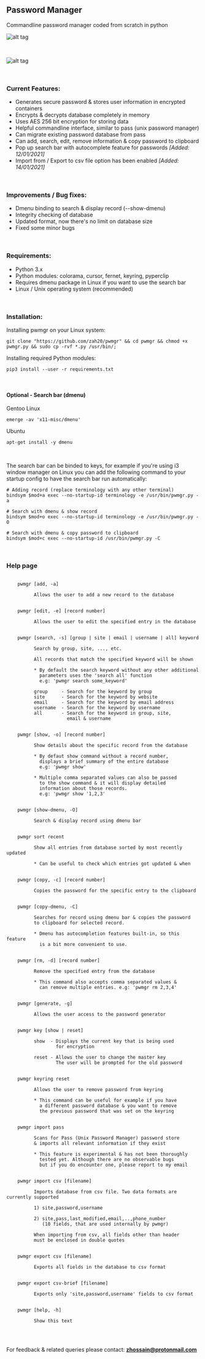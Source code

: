## Password Manager

Commandline password manager coded from scratch in python
<br />

![alt tag](resources/images/pw_gen.png)

<br />

![alt tag](resources/images/search_bar.png)

<br />

### Current Features:
- Generates secure password & stores user information in encrypted containers
- Encrypts & decrypts database completely in memory
- Uses AES 256 bit encryption for storing data
- Helpful commandline interface, similar to pass (unix password manager)
- Can migrate existing password database from pass
- Can add, search, edit, remove information & copy password to clipboard
- Pop up search bar with autocomplete feature for passwords *[Added: 12/01/2021]*
- Import from / Export to csv file option has been enabled *[Added: 14/01/2021]*

<br />

### Improvements / Bug fixes:
- Dmenu binding to search & display record (--show-dmenu)
- Integrity checking of database
- Updated format, now there's no limit on database size
- Fixed some minor bugs

<br />

### Requirements:
- Python 3.x
- Python modules: colorama, cursor, fernet, keyring, pyperclip
- Requires dmenu package in Linux if you want to use the search bar
- Linux / Unix operating system (recommended)

<br />

### Installation:

Installing pwmgr on your Linux system: 

```
git clone "https://github.com/zah20/pwmgr" && cd pwmgr && chmod +x pwmgr.py && sudo cp -rvf *.py /usr/bin/;
```


Installing required Python modules: 

```
pip3 install --user -r requirements.txt
```



<br />

#### Optional - Search bar (dmenu)

Gentoo Linux

```
emerge -av 'x11-misc/dmenu'
```


Ubuntu
```
apt-get install -y dmenu
```


<br />

The search bar can be binded to keys, for example if you're using i3 window manager on Linux 
you can add the following command to your startup config to have the search bar run automatically: 

```
# Adding record (replace terminology with any other terminal)
bindsym $mod+a exec --no-startup-id terminology -e /usr/bin/pwmgr.py -a

# Search with dmenu & show record 
bindsym $mod+o exec --no-startup-id terminology -e /usr/bin/pwmgr.py -O 

# Search with dmenu & copy password to clipboard
bindsym $mod+c exec --no-startup-id /usr/bin/pwmgr.py -C 

```

<br />

### Help page

```

    pwmgr [add, -a]

          Allows the user to add a new record to the database


    pwmgr [edit, -e] [record number]

          Allows the user to edit the specified entry in the database


    pwmgr [search, -s] [group | site | email | username | all] keyword

          Search by group, site, ..., etc. 

          All records that match the specified keyword will be shown 

          * By default the search keyword without any other additional
            parameters uses the 'search all' function
            e.g: 'pwmgr search some_keyword'
          
          group     - Search for the keyword by group 
          site      - Search for the keyword by website 
          email     - Search for the keyword by email address
          username  - Search for the keyword by username
          all       - Search for the keyword in group, site, 
                      email & username


    pwmgr [show, -o] [record number]

          Show details about the specific record from the database

          * By defaut show command without a record number, 
            displays a brief summary of the entire database
            e.g: 'pwmgr show'

          * Multiple comma separated values can also be passed 
            to the show command & it will display detailed
            information about those records. 
            e.g: 'pwmgr show '1,2,3'


    pwmgr [show-dmenu, -O] 
        
          Search & display record using dmenu bar 


    pwmgr sort recent
    
          Show all entries from database sorted by most recently updated

          * Can be useful to check which entries got updated & when


    pwmgr [copy, -c] [record number]

          Copies the password for the specific entry to the clipboard
    

    pwmgr [copy-dmenu, -C] 
        
          Searches for record using dmenu bar & copies the password 
          to clipboard for selected record.
          
          * Dmenu has autocompletion features built-in, so this feature 
            is a bit more convenient to use.


    pwmgr [rm, -d] [record number]

          Remove the specified entry from the database

          * This command also accepts comma separated values & 
            can remove multiple entries. e.g: 'pwmgr rm 2,3,4'


    pwmgr [generate, -g]

          Allows the user access to the password generator


    pwmgr key [show | reset]

          show  - Displays the current key that is being used
                  for encryption

          reset - Allows the user to change the master key
                  The user will be prompted for the old password
    

    pwmgr keyring reset

          Allows the user to remove password from keyring

          * This command can be useful for example if you have 
            a different password database & you want to remove
            the previous password that was set on the keyring
        

    pwmgr import pass
         
          Scans for Pass (Unix Password Manager) password store
          & imports all relevant information if they exist

          * This feature is experimental & has not been thoroughly
            tested yet. Although there are no observable bugs
            but if you do encounter one, please report to my email


    pwmgr import csv [filename]

          Imports database from csv file. Two data formats are currently supported

          1) site,password,username

          2) site,pass,last_modified,email,..,phone_number 
             (10 fields, that are used internally by pwmgr)

          When importing from csv, all fields other than header 
          must be enclosed in double quotes
          

    pwmgr export csv [filename]

          Exports all fields in the database to csv format


    pwmgr export csv-brief [filename]

          Exports only 'site,password,username' fields to csv format


    pwmgr [help, -h]

          Show this text


```

<br />

For feedback & related queries please contact: **zhossain@protonmail.com**
<br />


